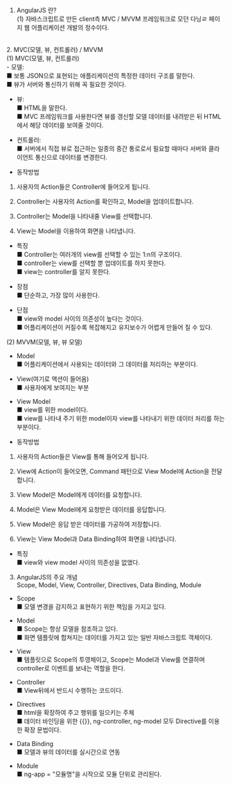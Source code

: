 1. AngularJS 란?<br>
(1) 자바스크립트로 만든 client측 MVC / MVVM 프레임워크로 모던 다닝ㄹ 페이지 웹 어플리케이션 개발의 정수이다.
<br>
2. MVC(모델, 뷰, 컨트롤러) / MVVM<br>
(1) MVC(모델, 뷰, 컨트롤러)<br>
- 모델: <br>
 ■ 보통 JSON으로 표현되는 애플리케이션의 특정한 데이터 구조를 말한다.<br>
 ■ 뷰가 서버와 통신하기 위해 꼭 필요한 것이다.<br>

- 뷰:<br>
 ■ HTML을 말한다.<br>
 ■ MVC 프레임워크를 사용한다면 뷰를 갱신할 모델 데이터를 내려받은 뒤 HTML에서 해당 데이터를 보여줄 것이다.<br>

 - 컨트롤러: <br>
 ■ 서버에서 직접 뷰로 접근하는 일종의 중간 통로로서 필요할 때마다 서버와 클라이언트 통신으로 데이터를 변경한다.<br>

 - 동작방법<br>
  1. 사용자의 Action들은 Controller에 들어오게 됩니다.<br>

  2. Controller는 사용자의 Action를 확인하고, Model을 업데이트합니다.<br>

  3. Controller는 Model을 나타내줄 View를 선택합니다.<br>

  4. View는 Model을 이용하여 화면을 나타냅니다.<br>

 - 특징<br>
 ■ Controller는 여러개의 view를 선택할 수 있는 1:n의 구조이다.<br>
 ■ controller는 view를 선택할 뿐 업데이트를 하지 못한다.<br>
 ■ view는 controller를 알지 못한다.<br>

 - 장점 <br>
 ■ 단순하고, 가장 많이 사용한다.<br>

 - 단점<br>
 ■ view와 model 사이의 의존성이 높다는 것이다.<br>
 ■ 어플리케이션이 커질수록 복잡해지고 유지보수가 어렵게 만들어 질 수 있다.<br>

(2) MVVM(모델, 뷰, 뷰 모델)<br>
 - Model <br>
 ■ 어플리케이션에서 사용되는 데이터와 그 데이터를 처리하는 부분이다.<br>

 - View(여기로 액션이 들어옴)<br>
 ■ 사용자에게 보여지는 부분<br>

 - View Model<br>
 ■ view를 위한 model이다.<br>
 ■ view를 나타내 주기 위한 model이자 view를 나타내기 위한 데이터 처리를 하는 부분이다.<br>

 - 동작방법<br>
 1. 사용자의 Action들은 View를 통해 들어오게 됩니다.<br>

 2. View에 Action이 들어오면, Command 패턴으로 View Model에 Action을 전달합니다.<br>

 3. View Model은 Model에게 데이터를 요청합니다.<br>

 4. Model은 View Model에게 요청받은 데이터를 응답합니다.<br>

 5. View Model은 응답 받은 데이터를 가공하여 저장합니다.<br>

 6. View는 View Model과 Data Binding하여 화면을 나타냅니다.<br>

 - 특징<br>
 ■  view와 view model 사이의 의존성을 없앴다.<br>

3. AngularJS의 주요 개념<br>
 Scope, Model, View, Controller, Directives, Data Binding, Module<br>
 - Scope<br>
 ■ 모델 변경을 감지하고 표현하기 위한 책임을 가지고 있다.<br>

 - Model<br>
 ■ Scope는 항상 모델을 참조하고 있다.<br>
 ■ 화면 템플릿에 합쳐지는 데이터를 가지고 있는 일반 자바스크립트 객체이다.<br>

 - View<br>
 ■ 템플릿으로 Scope의 투영체이고, Scope는 Model과 View를 연결하며 controller로 이벤트를 보내는 역할을 한다.<br>

 - Controller<br>
 ■ View뒤에서 반드시 수행하는 코드이다.<br>

 - Directives<br>
 ■ html을 확장하여 주고 행위를 일으키는 주체<br>
 ■ 데이터 바인딩을 위한 {{}},
   ng-controller, ng-model 모두 Directive를 이용한 확장 문법이다.<br>

 - Data Binding<br>
 ■ 모델과 뷰의 데이터를 실시간으로 연동<br>

 - Module<br>
 ■ ng-app = "모듈명"을 시작으로 모듈 단위로 관리된다.<br>

